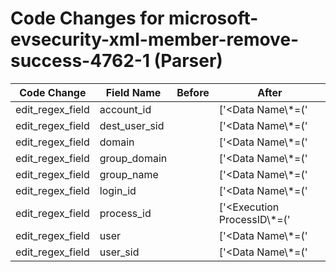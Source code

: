 # Code Changes for microsoft-evsecurity-xml-member-remove-success-4762-1 (Parser)

| Code Change | Field Name | Before | After |
|-------------|------------|--------|-------|
| edit_regex_field | account_id |  | ['<Data Name\\*=(\'|")MemberSid(\'|")>(({dest_user_sid}S-\d+-[^<]+)|({account_id}[^<]+))<'] |
| edit_regex_field | dest_user_sid |  | ['<Data Name\\*=(\'|")MemberSid(\'|")>(({dest_user_sid}S-\d+-[^<]+)|({account_id}[^<]+))<'] |
| edit_regex_field | domain |  | ['<Data Name\\*=(\'|")SubjectDomainName(\'|")>({domain}[^<]+)</Data>'] |
| edit_regex_field | group_domain |  | ['<Data Name\\*=(\'|")TargetDomainName(\'|")>({group_domain}[^<]+)<'] |
| edit_regex_field | group_name |  | ['<Data Name\\*=(\'|")TargetUserName(\'|")>({group_name}[^<]+)'] |
| edit_regex_field | login_id |  | ['<Data Name\\*=(\'|")SubjectLogonId(\'|")>({login_id}[^<]+)</Data>'] |
| edit_regex_field | process_id |  | ['<Execution ProcessID\\*=(\'|")({process_id}\d+)'] |
| edit_regex_field | user |  | ['<Data Name\\*=(\'|")SubjectUserName(\'|")>({user}[\w\.\-\!\#\^\~]{1,40}\$?)</Data>'] |
| edit_regex_field | user_sid |  | ['<Data Name\\*=(\'|")SubjectUserSid(\'|")>({user_sid}[^<]+)'] |